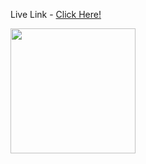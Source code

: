 <p>Live Link - <a href='https://barbaadi-project.netlify.app/' target='_blank'>Click Here!</a></P>
   <img src='https://github.com/CoreAnujDixit/BarbaadiProject/assets/93566696/ff4eed31-5e10-41f1-af3f-e675710288d5' width='200px'>


